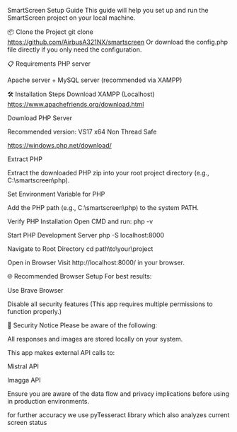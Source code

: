SmartScreen Setup Guide
This guide will help you set up and run the SmartScreen project on your local machine.

📦 Clone the Project
git clone https://github.com/AirbusA321NX/smartscreen
Or download the config.php file directly if you only need the configuration.

📋 Requirements
PHP server

Apache server + MySQL server (recommended via XAMPP)

🛠️ Installation Steps
Download XAMPP (Localhost)
https://www.apachefriends.org/download.html

Download PHP Server

Recommended version: VS17 x64 Non Thread Safe

https://windows.php.net/download/

Extract PHP

Extract the downloaded PHP zip into your root project directory (e.g., C:\smartscreen\php).

Set Environment Variable for PHP

Add the PHP path (e.g., C:\smartscreen\php) to the system PATH.

Verify PHP Installation
Open CMD and run:
php -v

Start PHP Development Server
php -S localhost:8000

Navigate to Root Directory
cd path\to\your\project

Open in Browser
Visit http://localhost:8000/ in your browser.

🌐 Recommended Browser Setup
For best results:

Use Brave Browser

Disable all security features (This app requires multiple permissions to function properly.)

🔐 Security Notice
Please be aware of the following:

All responses and images are stored locally on your system.

This app makes external API calls to:

Mistral API

Imagga API

Ensure you are aware of the data flow and privacy implications before using in production environments.

for further accuracy we use pyTesseract library which also analyzes current screen status 

